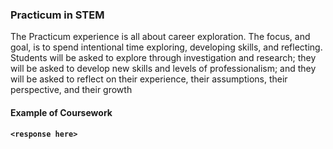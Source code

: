 ### Practicum in STEM

The Practicum experience is all about career exploration. The focus, and goal, is to spend intentional time exploring, developing skills, and reflecting. Students will be asked to explore through investigation and research; they will be asked to develop new skills and levels of professionalism; and they will be asked to reflect on their experience, their assumptions, their perspective, and their growth

#### Example of Coursework

__`<response here>`__
